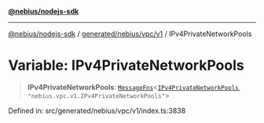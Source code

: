 [**@nebius/nodejs-sdk**](../../../../../README.md)

---

[@nebius/nodejs-sdk](../../../../../README.md) / [generated/nebius/vpc/v1](../README.md) / IPv4PrivateNetworkPools

# Variable: IPv4PrivateNetworkPools

> **IPv4PrivateNetworkPools**: [`MessageFns`](../../../../../runtime/protos/core/interfaces/MessageFns.md)\<[`IPv4PrivateNetworkPools`](../interfaces/IPv4PrivateNetworkPools.md), `"nebius.vpc.v1.IPv4PrivateNetworkPools"`\>

Defined in: src/generated/nebius/vpc/v1/index.ts:3838

